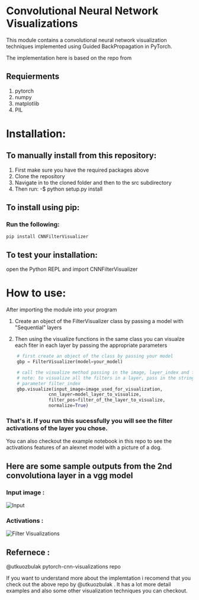 # Convolutional Neural Network Visualizations 

This module contains a convolutional neural network visualization 
techniques implemented using Guided BackPropagation in PyTorch.

The implementation here is based on the repo from 
## Requierments

1. pytorch
2. numpy
3. matplotlib
4. PIL


# Installation:

## To manually install from this repository:

1. First make sure you have the required packages above
2. Clone the repository
3. Navigate in to the cloned folder and then to the src subdirectory
4. Then run:
        -$ python setup.py install


## To install using pip:
### Run the following:

    pip install CNNFilterVisualizer

## To test your installation:
open the Python REPL and import CNNFilterVisualizer

# How to use:
    
After importing the module into your program

1. Create an object of the FilterVisualizer class by 
    passing a model with "Sequential" layers

2. Then using the visualize functions in the same class
    you can visualze each fiter in each layer
    by passing the appropriate parameters


```python
    # first create an object of the class by passing your model
    gbp = FilterVisualizer(model=your_model)

    # call the visualize method passing in the image, layer_index and filter_index
    # note: to visualize all the filters in a layer, pass in the string "All" to the 
    # parameter filter_index
    gbp.visualize(input_image=image_used_for_visualization, 
                cnn_layer=model_layer_to_visualize, 
                filter_pos=filter_of_the_layer_to_visualize, 
                normalize=True)


```

### That's it. If you run this sucessfully you will see the filter activations of the layer you chose.

You can also checkout the example notebook in this repo to see the activations features of an alexnet model with a picture of a dog.

## Here are some sample outputs from the 2nd convolutiona layer in a vgg model

### Input image :
![Input](./images/dog.jpg)


### Activations :
![Filter Visualizations](./images/1.png)

## Refernece :
@utkuozbulak pytorch-cnn-visualizations repo

If you want to understand more about the implemtation i recomend that you check out the above repo by @utkuozbulak . It has a lot more detail examples and also some other visualization techniques you can checkout.

    